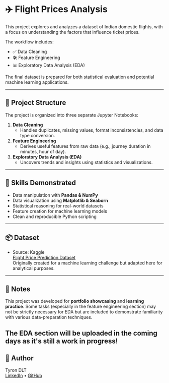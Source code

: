 # ✈️ Flight Prices Analysis

This project explores and analyzes a dataset of Indian domestic flights, with a focus on understanding the factors that influence ticket prices.

The workflow includes:
- ✅ Data Cleaning
- 🛠️ Feature Engineering
- 📊 Exploratory Data Analysis (EDA)

The final dataset is prepared for both statistical evaluation and potential machine learning applications.

---

## 📁 Project Structure

The project is organized into three separate Jupyter Notebooks:

1. **Data Cleaning**  
   - Handles duplicates, missing values, format inconsistencies, and data type conversion.
2. **Feature Engineering**  
   - Derives useful features from raw data (e.g., journey duration in minutes, hour of day).
3. **Exploratory Data Analysis (EDA)**  
   - Uncovers trends and insights using statistics and visualizations.

---

## 🧠 Skills Demonstrated

- Data manipulation with **Pandas & NumPy**
- Data visualization using **Matplotlib & Seaborn**
- Statistical reasoning for real-world datasets
- Feature creation for machine learning models
- Clean and reproducible Python scripting

---

## 📦 Dataset

- Source: Kaggle  
  [Flight Price Prediction Dataset](https://www.kaggle.com/datasets/shubhambathwal/flight-price-prediction)  
  Originally created for a machine learning challenge but adapted here for analytical purposes.

---

## 📌 Notes

This project was developed for **portfolio showcasing** and **learning practice**. Some tasks (especially in the feature engineering section) may not be strictly necessary for EDA but are included to demonstrate familiarity with various data-preparation techniques.

The EDA section will be uploaded in the coming days as it's still a work in progress!
---

## 🚀 Author

Tyron DLT  
[LinkedIn](https://www.linkedin.com/in/tyron-de-la-torre-95bb64311/) • [GitHub](https://github.com/tyron-patterns)
